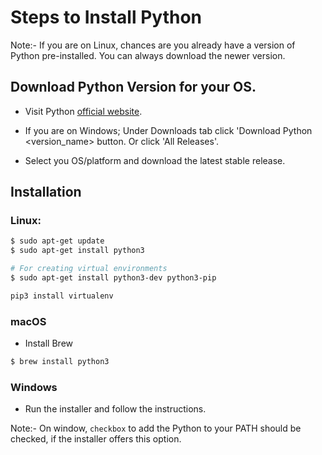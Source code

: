 # Steps to Install Python

Note:- If you are on Linux, chances are you already have a version of Python pre-installed. You can always download the newer version.

## Download Python Version for your OS.

- Visit Python [official website](https://www.python.org/).

- If you are on Windows; Under Downloads tab click 'Download Python <version_name> button. Or click 'All Releases'.

- Select you OS/platform and download the latest stable release.

## Installation

### Linux:
```bash
$ sudo apt-get update
$ sudo apt-get install python3

# For creating virtual environments
$ sudo apt-get install python3-dev python3-pip

pip3 install virtualenv
```
### macOS

- Install Brew

```bash
$ brew install python3
```

### Windows

- Run the installer and follow the instructions.

Note:- On window, `checkbox` to add the Python to your PATH should be checked, if the installer offers this option.

